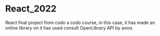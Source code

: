 # React_2022
React final project from codo a codo course, in this case, it has made an online library on it has used consult OpenLibrary API by axios
